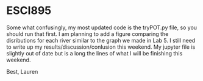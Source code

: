 # ESCI895
Some what confusingly, my most updated code is the tryPOT.py file, so you should run that first.
I am planning to add a figure comparing the disributions for each river similar to the graph we made in Lab 5.
I still need to write up my results/discussion/conlusion this weekend.
My jupyter file is slightly out of date but is a long the lines of what I will be finishing this weekend.

Best,
Lauren
